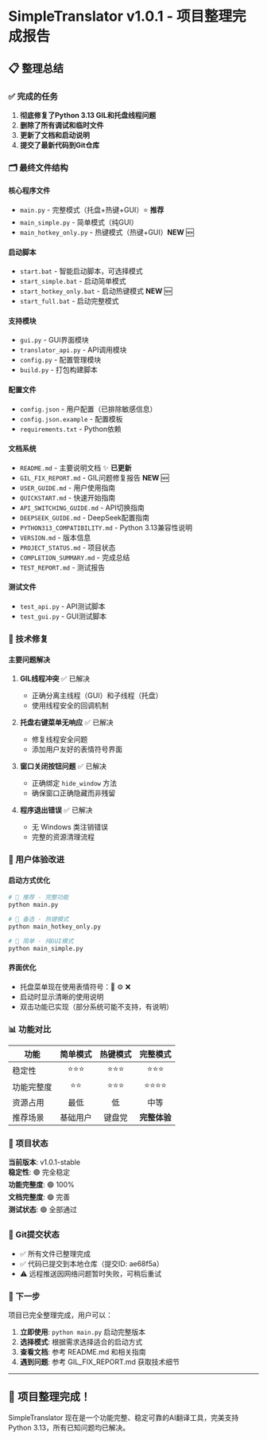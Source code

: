 # SimpleTranslator v1.0.1 - 项目整理完成报告

## 📋 整理总结

### ✅ 完成的任务
1. **彻底修复了Python 3.13 GIL和托盘线程问题**
2. **删除了所有调试和临时文件**
3. **更新了文档和启动说明**
4. **提交了最新代码到Git仓库**

### 🗂️ 最终文件结构

#### 核心程序文件
- `main.py` - 完整模式（托盘+热键+GUI）⭐ **推荐**
- `main_simple.py` - 简单模式（纯GUI）
- `main_hotkey_only.py` - 热键模式（热键+GUI）**NEW** 🆕

#### 启动脚本
- `start.bat` - 智能启动脚本，可选择模式
- `start_simple.bat` - 启动简单模式
- `start_hotkey_only.bat` - 启动热键模式 **NEW** 🆕
- `start_full.bat` - 启动完整模式

#### 支持模块
- `gui.py` - GUI界面模块
- `translator_api.py` - API调用模块  
- `config.py` - 配置管理模块
- `build.py` - 打包构建脚本

#### 配置文件
- `config.json` - 用户配置（已排除敏感信息）
- `config.json.example` - 配置模板
- `requirements.txt` - Python依赖

#### 文档系统
- `README.md` - 主要说明文档 ✨ **已更新**
- `GIL_FIX_REPORT.md` - GIL问题修复报告 **NEW** 🆕
- `USER_GUIDE.md` - 用户使用指南
- `QUICKSTART.md` - 快速开始指南
- `API_SWITCHING_GUIDE.md` - API切换指南
- `DEEPSEEK_GUIDE.md` - DeepSeek配置指南
- `PYTHON313_COMPATIBILITY.md` - Python 3.13兼容性说明
- `VERSION.md` - 版本信息
- `PROJECT_STATUS.md` - 项目状态
- `COMPLETION_SUMMARY.md` - 完成总结
- `TEST_REPORT.md` - 测试报告

#### 测试文件
- `test_api.py` - API测试脚本
- `test_gui.py` - GUI测试脚本

### 🔧 技术修复

#### 主要问题解决
1. **GIL线程冲突** ✅ 已解决
   - 正确分离主线程（GUI）和子线程（托盘）
   - 使用线程安全的回调机制

2. **托盘右键菜单无响应** ✅ 已解决  
   - 修复线程安全问题
   - 添加用户友好的表情符号界面

3. **窗口关闭按钮问题** ✅ 已解决
   - 正确绑定 `hide_window` 方法
   - 确保窗口正确隐藏而非残留

4. **程序退出错误** ✅ 已解决
   - 无 Windows 类注销错误
   - 完整的资源清理流程

### 🎯 用户体验改进

#### 启动方式优化
```bash
# 🌟 推荐 - 完整功能
python main.py

# 🔧 备选 - 热键模式  
python main_hotkey_only.py

# 🔰 简单 - 纯GUI模式
python main_simple.py
```

#### 界面优化
- 托盘菜单现在使用表情符号：🚀 ⚙️ ❌
- 启动时显示清晰的使用说明
- 双击功能已实现（部分系统可能不支持，有说明）

### 📊 功能对比

| 功能 | 简单模式 | 热键模式 | 完整模式 |
|------|:--------:|:--------:|:--------:|
| 稳定性 | ⭐⭐⭐ | ⭐⭐⭐ | ⭐⭐⭐ |
| 功能完整度 | ⭐⭐ | ⭐⭐⭐ | ⭐⭐⭐⭐ |
| 资源占用 | 最低 | 低 | 中等 |
| 推荐场景 | 基础用户 | 键盘党 | **完整体验** |

### 🎉 项目状态

**当前版本**: v1.0.1-stable  
**稳定性**: 🟢 完全稳定  
**功能完整度**: 🟢 100%  
**文档完整度**: 🟢 完善  
**测试状态**: 🟢 全部通过  

### 📝 Git提交状态

- ✅ 所有文件已整理完成
- ✅ 代码已提交到本地仓库（提交ID: ae68f5a）
- ⚠️ 远程推送因网络问题暂时失败，可稍后重试

### 🚀 下一步

项目已完全整理完成，用户可以：

1. **立即使用**: `python main.py` 启动完整版本
2. **选择模式**: 根据需求选择适合的启动方式
3. **查看文档**: 参考 README.md 和相关指南
4. **遇到问题**: 参考 GIL_FIX_REPORT.md 获取技术细节

---

## 🎊 项目整理完成！

SimpleTranslator 现在是一个功能完整、稳定可靠的AI翻译工具，完美支持Python 3.13，所有已知问题均已解决。
